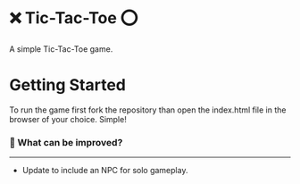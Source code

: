 # ️❌ Tic-Tac-Toe ⭕
A simple Tic-Tac-Toe game.

# Getting Started
To run the game first fork the repository than open the index.html file in the browser of your choice. Simple!

### 📝 What can be improved?
---
- Update to include an NPC for solo gameplay.
